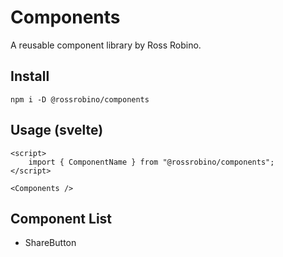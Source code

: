 # Components

A reusable component library by Ross Robino.

## Install

`npm i -D @rossrobino/components`

## Usage (svelte)

```svelte
<script>
    import { ComponentName } from "@rossrobino/components";
</script>

<Components />
```

## Component List

- ShareButton
